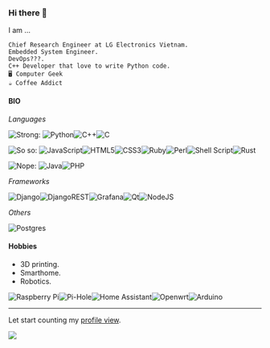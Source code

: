### Hi there 👋

I am ...

```
Chief Research Engineer at LG Electronics Vietnam.
Embedded System Engineer.
DevOps???.
C++ Developer that love to write Python code.
🖥️ Computer Geek
☕ Coffee Addict
```

#### BIO

*Languages*

![Strong](https://img.shields.io/badge/strong-%F0%9F%99%82-green?style=for-the-badge): ![Python](https://img.shields.io/badge/python-3670A0?style=for-the-badge&logo=python&logoColor=ffdd54)![C++](https://img.shields.io/badge/c++-%2300599C.svg?style=for-the-badge&logo=c%2B%2B&logoColor=white)![C](https://img.shields.io/badge/c-%2300599C.svg?style=for-the-badge&logo=c&logoColor=white)

![So so](https://img.shields.io/badge/so%20so-%F0%9F%98%90-green?style=for-the-badge): ![JavaScript](https://img.shields.io/badge/javascript-%23323330.svg?style=for-the-badge&logo=javascript&logoColor=%23F7DF1E)![HTML5](https://img.shields.io/badge/html5-%23E34F26.svg?style=for-the-badge&logo=html5&logoColor=white)![CSS3](https://img.shields.io/badge/css3-%231572B6.svg?style=for-the-badge&logo=css3&logoColor=white)![Ruby](https://img.shields.io/badge/ruby-%23CC342D.svg?style=for-the-badge&logo=ruby&logoColor=white)![Perl](https://img.shields.io/badge/perl-%2339457E.svg?style=for-the-badge&logo=perl&logoColor=white)![Shell Script](https://img.shields.io/badge/shell_script-%23121011.svg?style=for-the-badge&logo=gnu-bash&logoColor=white)![Rust](https://img.shields.io/badge/rust-%23000000.svg?style=for-the-badge&logo=rust&logoColor=white)

![Nope](https://img.shields.io/badge/nope-%F0%9F%98%91-green?style=for-the-badge): ![Java](https://img.shields.io/badge/java-%23ED8B00.svg?style=for-the-badge&logo=java&logoColor=white)![PHP](https://img.shields.io/badge/php-%23777BB4.svg?style=for-the-badge&logo=php&logoColor=white)

*Frameworks*

![Django](https://img.shields.io/badge/django-%23092E20.svg?style=for-the-badge&logo=django&logoColor=white)![DjangoREST](https://img.shields.io/badge/DJANGO-REST-ff1709?style=for-the-badge&logo=django&logoColor=white&color=ff1709&labelColor=gray)![Grafana](https://img.shields.io/badge/grafana-%23F46800.svg?style=for-the-badge&logo=grafana&logoColor=white)![Qt](https://img.shields.io/badge/Qt-%23217346.svg?style=for-the-badge&logo=Qt&logoColor=white)![NodeJS](https://img.shields.io/badge/node.js-6DA55F?style=for-the-badge&logo=node.js&logoColor=white)

*Others*

![Postgres](https://img.shields.io/badge/postgres-%23316192.svg?style=for-the-badge&logo=postgresql&logoColor=white)

#### Hobbies
- 3D printing.
- Smarthome.
- Robotics.

![Raspberry Pi](https://img.shields.io/badge/-RaspberryPi-C51A4A?style=for-the-badge&logo=Raspberry-Pi)![Pi-Hole](https://img.shields.io/badge/pihole-%2396060C.svg?style=for-the-badge&logo=pi-hole&logoColor=white)![Home Assistant](https://img.shields.io/badge/home%20assistant-%2341BDF5.svg?style=for-the-badge&logo=home-assistant&logoColor=white)![Openwrt](https://img.shields.io/badge/OpenWRT-00B5E2?style=for-the-badge&logo=OpenWrt&logoColor=white)![Arduino](https://img.shields.io/badge/Arduino-%979D.svg?style=for-the-badge&logo=arduino&logoColor=white)

---
Let start counting my [profile view](https://github.com/antonkomarev/github-profile-views-counter).

![](https://komarev.com/ghpvc/?username=dangsonbk&label=PROFILE+VIEWS)

